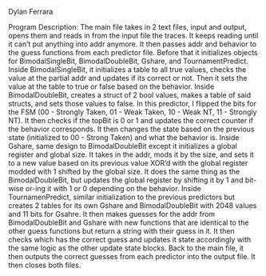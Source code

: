 Dylan Ferrara

Program Description:
The main file takes in 2 text files, input and output, opens them and reads in from the input file the traces. It keeps reading until it can’t put anything into addr anymore. It then passes addr and behavior to the guess functions from each predictor file. Before that it initializes objects for BimodalSingleBit, BimodalDoubleBit, Gshare, and TournamentPredict. Inside BimodalSingleBit, it initializes a table to all true values, checks the value at the partial addr and updates if its correct or not. Then it sets the value at the table to true or false based on the behavior. Inside BimodalDoubleBit, creates a struct of 2 bool values, makes a table of said structs, and sets those values to false. In this predictor, I flipped the bits for the FSM (00 - Strongly Taken, 01 - Weak Taken, 10 - Weak NT, 11 - Strongly NT). It then checks if the topBit is 0 or 1 and updates the correct counter if the behavior corresponds. It then changes the state based on the previous state (initialized to 00 - Strong Taken) and what the behavior is. Inside Gshare, same design to BimodalDoubleBit except it initializes a global register and global size. It takes in the addr, mods it by the size, and sets it to a new value based on its previous value XOR’d with the global register modded with 1 shifted by the global size. It does the same thing as the BimodalDoubleBit, but updates the global register by shifting it by 1 and bit-wise or-ing it with 1 or 0 depending on the behavior. Inside TournamenPredict, similar initialization to the previous predictors but creates 2 tables for its own Gshare and BimodalDoubleBit with 2048 values and 11 bits for Gsahre. It then makes guesses for the addr from BimodalDoubleBit and Gshare with new functions that are identical to the other guess functions but return a string with their guess in it. It then checks which has the correct guess and updates it state accordingly with the same logic as the other update state blocks. Back to the main file, it then outputs the correct guesses from each predictor into the output file. It then closes both files.
